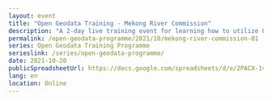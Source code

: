 ```yaml
---
layout: event
title: "Open Geodata Training - Mekong River Commission"
description: "A 2-day live training event for learning how to utilize QGIS, OpenStreetMap, and Meta's High Resolution Settlement Layer for public health and disaster response."
permalink: /open-geodata-programme/2021/10/mekong-river-commission-01
series: Open Geodata Training Programme
serieslink: /series/open-geodata-programme/
date: 2021-10-20
publicSpreadsheetUrl: https://docs.google.com/spreadsheets/d/e/2PACX-1vSKmvsbUP8ImPWc9uph7ggWGuYxBpUfRFfBiMQCpBiBmzVaZFqo0uWx5xg6Z6nL8bRstwc4Yn5Br4Ai/pub?output=csv
lang: en
location: Online
---
```

